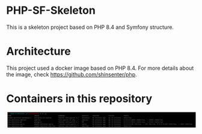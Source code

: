 # PHP-SF-Skeleton
This is a skeleton project based on PHP 8.4 and Symfony structure.

# Architecture

This project used a docker image based on PHP 8.4. For more details about the image, check https://github.com/shinsenter/php.

# Containers in this repository

![docker containers](public/images/img.png)





